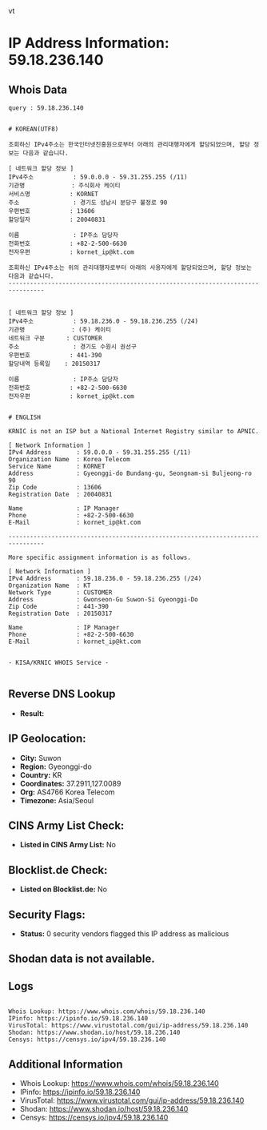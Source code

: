 vt
# IP Address Information: 59.18.236.140

## Whois Data
```
query : 59.18.236.140


# KOREAN(UTF8)

조회하신 IPv4주소는 한국인터넷진흥원으로부터 아래의 관리대행자에게 할당되었으며, 할당 정보는 다음과 같습니다.

[ 네트워크 할당 정보 ]
IPv4주소           : 59.0.0.0 - 59.31.255.255 (/11)
기관명             : 주식회사 케이티
서비스명           : KORNET
주소               : 경기도 성남시 분당구 불정로 90
우편번호           : 13606
할당일자           : 20040831

이름               : IP주소 담당자
전화번호           : +82-2-500-6630
전자우편           : kornet_ip@kt.com

조회하신 IPv4주소는 위의 관리대행자로부터 아래의 사용자에게 할당되었으며, 할당 정보는 다음과 같습니다.
--------------------------------------------------------------------------------


[ 네트워크 할당 정보 ]
IPv4주소           : 59.18.236.0 - 59.18.236.255 (/24)
기관명             : (주) 케이티
네트워크 구분      : CUSTOMER
주소               : 경기도 수원시 권선구
우편번호           : 441-390
할당내역 등록일    : 20150317

이름               : IP주소 담당자
전화번호           : +82-2-500-6630
전자우편           : kornet_ip@kt.com


# ENGLISH

KRNIC is not an ISP but a National Internet Registry similar to APNIC.

[ Network Information ]
IPv4 Address       : 59.0.0.0 - 59.31.255.255 (/11)
Organization Name  : Korea Telecom
Service Name       : KORNET
Address            : Gyeonggi-do Bundang-gu, Seongnam-si Buljeong-ro 90
Zip Code           : 13606
Registration Date  : 20040831

Name               : IP Manager
Phone              : +82-2-500-6630
E-Mail             : kornet_ip@kt.com

--------------------------------------------------------------------------------

More specific assignment information is as follows.

[ Network Information ]
IPv4 Address       : 59.18.236.0 - 59.18.236.255 (/24)
Organization Name  : KT
Network Type       : CUSTOMER
Address            : Gwonseon-Gu Suwon-Si Gyeonggi-Do
Zip Code           : 441-390
Registration Date  : 20150317

Name               : IP Manager
Phone              : +82-2-500-6630
E-Mail             : kornet_ip@kt.com


- KISA/KRNIC WHOIS Service -


```
## Reverse DNS Lookup
- **Result:** 

## IP Geolocation:
- **City:** Suwon
- **Region:** Gyeonggi-do
- **Country:** KR
- **Coordinates:** 37.2911,127.0089
- **Org:** AS4766 Korea Telecom
- **Timezone:** Asia/Seoul

## CINS Army List Check:
- **Listed in CINS Army List:** 
No

## Blocklist.de Check:
- **Listed on Blocklist.de:** 
No

## Security Flags:
- **Status:** 0 security vendors flagged this IP address as malicious

## Shodan data is not available.

## Logs
```

Whois Lookup: https://www.whois.com/whois/59.18.236.140
IPinfo: https://ipinfo.io/59.18.236.140
VirusTotal: https://www.virustotal.com/gui/ip-address/59.18.236.140
Shodan: https://www.shodan.io/host/59.18.236.140
Censys: https://censys.io/ipv4/59.18.236.140

```
## Additional Information
- Whois Lookup: https://www.whois.com/whois/59.18.236.140
- IPinfo: https://ipinfo.io/59.18.236.140
- VirusTotal: https://www.virustotal.com/gui/ip-address/59.18.236.140
- Shodan: https://www.shodan.io/host/59.18.236.140
- Censys: https://censys.io/ipv4/59.18.236.140


